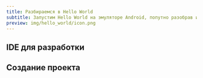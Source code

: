 ```yaml
---
title: Разбираемся в Hello World
subtitle: Запустим Hello World на эмуляторе Android, попутно разобрав из чего состоит код проекта
preview: img/hello_world/icon.png
---
```


## IDE для разработки

## Создание проекта

## 